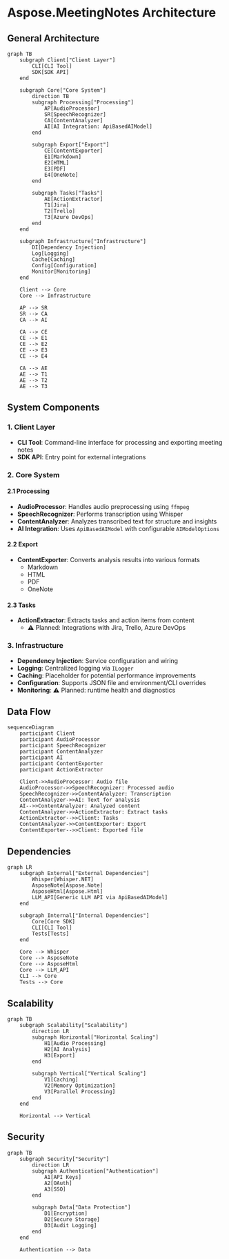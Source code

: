 
# Aspose.MeetingNotes Architecture

## General Architecture

```mermaid
graph TB
    subgraph Client["Client Layer"]
        CLI[CLI Tool]
        SDK[SDK API]
    end

    subgraph Core["Core System"]
        direction TB
        subgraph Processing["Processing"]
            AP[AudioProcessor]
            SR[SpeechRecognizer]
            CA[ContentAnalyzer]
            AI[AI Integration: ApiBasedAIModel]
        end

        subgraph Export["Export"]
            CE[ContentExporter]
            E1[Markdown]
            E2[HTML]
            E3[PDF]
            E4[OneNote]
        end

        subgraph Tasks["Tasks"]
            AE[ActionExtractor]
            T1[Jira]
            T2[Trello]
            T3[Azure DevOps]
        end
    end

    subgraph Infrastructure["Infrastructure"]
        DI[Dependency Injection]
        Log[Logging]
        Cache[Caching]
        Config[Configuration]
        Monitor[Monitoring]
    end

    Client --> Core
    Core --> Infrastructure

    AP --> SR
    SR --> CA
    CA --> AI

    CA --> CE
    CE --> E1
    CE --> E2
    CE --> E3
    CE --> E4

    CA --> AE
    AE --> T1
    AE --> T2
    AE --> T3
```

## System Components

### 1. Client Layer
- **CLI Tool**: Command-line interface for processing and exporting meeting notes
- **SDK API**: Entry point for external integrations

### 2. Core System

#### 2.1 Processing
- **AudioProcessor**: Handles audio preprocessing using `ffmpeg`
- **SpeechRecognizer**: Performs transcription using Whisper
- **ContentAnalyzer**: Analyzes transcribed text for structure and insights
- **AI Integration**: Uses `ApiBasedAIModel` with configurable `AIModelOptions`

#### 2.2 Export
- **ContentExporter**: Converts analysis results into various formats
  - Markdown
  - HTML
  - PDF
  - OneNote

#### 2.3 Tasks
- **ActionExtractor**: Extracts tasks and action items from content
  - ⚠ Planned: Integrations with Jira, Trello, Azure DevOps

### 3. Infrastructure
- **Dependency Injection**: Service configuration and wiring
- **Logging**: Centralized logging via `ILogger`
- **Caching**: Placeholder for potential performance improvements
- **Configuration**: Supports JSON file and environment/CLI overrides
- **Monitoring**: ⚠ Planned: runtime health and diagnostics

## Data Flow

```mermaid
sequenceDiagram
    participant Client
    participant AudioProcessor
    participant SpeechRecognizer
    participant ContentAnalyzer
    participant AI
    participant ContentExporter
    participant ActionExtractor

    Client->>AudioProcessor: Audio file
    AudioProcessor->>SpeechRecognizer: Processed audio
    SpeechRecognizer->>ContentAnalyzer: Transcription
    ContentAnalyzer->>AI: Text for analysis
    AI-->>ContentAnalyzer: Analyzed content
    ContentAnalyzer->>ActionExtractor: Extract tasks
    ActionExtractor-->>Client: Tasks
    ContentAnalyzer->>ContentExporter: Export
    ContentExporter-->>Client: Exported file
```

## Dependencies

```mermaid
graph LR
    subgraph External["External Dependencies"]
        Whisper[Whisper.NET]
        AsposeNote[Aspose.Note]
        AsposeHtml[Aspose.Html]
        LLM_API[Generic LLM API via ApiBasedAIModel]
    end

    subgraph Internal["Internal Dependencies"]
        Core[Core SDK]
        CLI[CLI Tool]
        Tests[Tests]
    end

    Core --> Whisper
    Core --> AsposeNote
    Core --> AsposeHtml
    Core --> LLM_API
    CLI --> Core
    Tests --> Core
```

## Scalability

```mermaid
graph TB
    subgraph Scalability["Scalability"]
        direction LR
        subgraph Horizontal["Horizontal Scaling"]
            H1[Audio Processing]
            H2[AI Analysis]
            H3[Export]
        end

        subgraph Vertical["Vertical Scaling"]
            V1[Caching]
            V2[Memory Optimization]
            V3[Parallel Processing]
        end
    end

    Horizontal --> Vertical
```

## Security

```mermaid
graph TB
    subgraph Security["Security"]
        direction LR
        subgraph Authentication["Authentication"]
            A1[API Keys]
            A2[OAuth]
            A3[SSO]
        end

        subgraph Data["Data Protection"]
            D1[Encryption]
            D2[Secure Storage]
            D3[Audit Logging]
        end
    end

    Authentication --> Data
```

